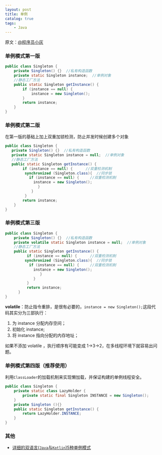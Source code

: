 ```yaml
---
layout: post
title: 单例
catalog: true
tags:
    - Java
---
```



原文：[@程序员小灰](https://mp.weixin.qq.com/s/2UYXNzgTCEZdEfuGIbcczA)

### 单例模式第一版
``` java
public class Singleton {
    private Singleton() {}  //私有构造函数
    private static Singleton instance;  //单例对象
    //静态工厂方法
    public static Singleton getInstance() {
        if (instance == null) {
            instance = new Singleton();
        }
        return instance;
    }
}
```

### 单例模式第二版
在第一版的基础上加上双重加锁检测，防止并发时候创建多个对象
```java
public class Singleton {
   private Singleton() {}  //私有构造函数
   private static Singleton instance = null;  //单例对象
   //静态工厂方法
   public static Singleton getInstance() {
        if (instance == null) {      //双重检测机制
         synchronized (Singleton.class){  //同步锁
           if (instance == null) {     //双重检测机制
             instance = new Singleton();
               }
            }
         }
        return instance;
    }
}
```

### 单例模式第三版

```java
public class Singleton {
    private Singleton() {}  //私有构造函数
    private volatile static Singleton instance = null;  //单例对象
    //静态工厂方法
    public static Singleton getInstance() {
          if (instance == null) {      //双重检测机制
         synchronized (Singleton.class){  //同步锁
           if (instance == null) {     //双重检测机制
             instance = new Singleton();
                }
             }
          }
          return instance;
      }
}
```

**volatile**：防止指令重排，是很有必要的，`instance = new Singleton();`这段代码其实分为三部执行：

1. 为 instance 分配内存空间；
2. 初始化 instance;
3. 将 instance 指向分配的内存地址；

如果不添加 volatile ，执行顺序有可能变成 1->3->2，在多线程环境下就容易出问题。

### 单例模式第四版（推荐使用）
利用`ClassLoader`的加载机制来实现懒加载，并保证构建的单例线程安全。
```java
public class Singleton {
    private static class LazyHolder {
        private static final Singleton INSTANCE = new Singleton();
    }
    private Singleton (){}
    public static Singleton getInstance() {
        return LazyHolder.INSTANCE;
    }
}
```

### 其他
* [详细的双语言(`Java`与`Kotlin`)5种单例模式](https://mp.weixin.qq.com/s?__biz=MzIwMzYwMTk1NA%3D%3D&mid=2247489158&idx=1&sn=9a72afd00f16607ed673b9750278cdad)